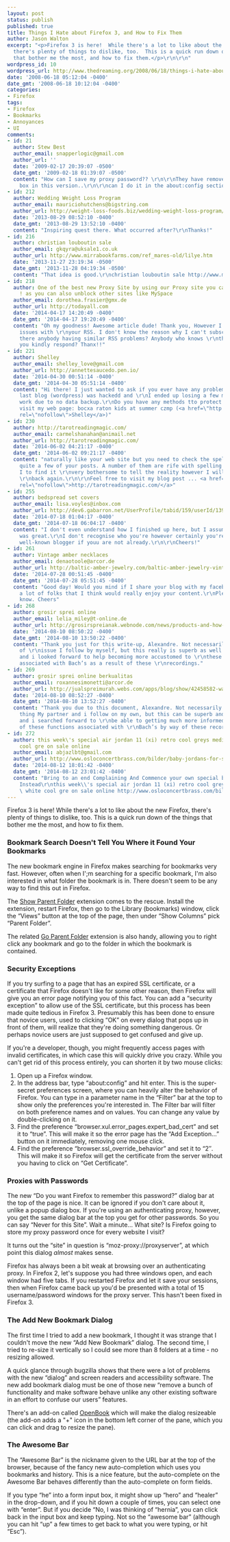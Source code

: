 ```yaml
---
layout: post
status: publish
published: true
title: Things I Hate about Firefox 3, and How to Fix Them
author: Jason Walton
excerpt: "<p>Firefox 3 is here!  While there's a lot to like about the new Firefox,
  there's plenty of things to dislike, too.  This is a quick run down of the things
  that bother me the most, and how to fix them.</p>\r\n\r\n"
wordpress_id: 10
wordpress_url: http://www.thedreaming.org/2008/06/18/things-i-hate-about-firefox-3-and-how-to-fix-them/
date: '2008-06-18 05:12:04 -0400'
date_gmt: '2008-06-18 10:12:04 -0400'
categories:
- Firefox
tags:
- Firefox
- Bookmarks
- Annoyances
- UI
comments:
- id: 21
  author: Stew Best
  author_email: snapperlogic@gmail.com
  author_url: ''
  date: '2009-02-17 20:39:07 -0500'
  date_gmt: '2009-02-18 01:39:07 -0500'
  content: "How can I save my proxy password?? \r\n\r\nThey have removed the check
    box in this version..\r\n\r\ncan I do it in the about:config section??"
- id: 212
  author: Wedding Weight Loss Program
  author_email: mauriciohutchens@bigstring.com
  author_url: http://weight-loss-foods.biz/wedding-weight-loss-program/
  date: '2013-08-29 08:52:10 -0400'
  date_gmt: '2013-08-29 13:52:10 -0400'
  content: "Inspiring quest there. What occurred after?\r\nThanks!"
- id: 216
  author: christian louboutin sale
  author_email: gkqyra@uksale1.co.uk
  author_url: http://www.mirrabookfarms.com/ref_mares-old/lilye.htm
  date: '2013-11-27 23:19:34 -0500'
  date_gmt: '2013-11-28 04:19:34 -0500'
  content: "That idea is good.\r\nchristian louboutin sale http://www.mirrabookfarms.com/ref_mares-old/lilye.htm"
- id: 218
  author: One of the best new Proxy Site by using our Proxy site you can unblock Youtube
    ! as you can also unblock other sites like MySpace
  author_email: dorothea.frasier@gmx.de
  author_url: http://todayall.com
  date: '2014-04-17 14:20:49 -0400'
  date_gmt: '2014-04-17 19:20:49 -0400'
  content: "Oh my goodness! Awesome article dude! Thank you, However I am going through
    issues with \r\nyour RSS. I don't know the reason why I can't subscribe to it.\r\n\r\nIs
    there anybody having similar RSS problems? Anybody who knows \r\nthe answer can
    you kindly respond? Thanx!!"
- id: 221
  author: Shelley
  author_email: shelley_love@gmail.com
  author_url: http://annettesaucedo.pen.io/
  date: '2014-04-30 00:51:14 -0400'
  date_gmt: '2014-04-30 05:51:14 -0400'
  content: "Hi there! I just wanted to ask if you ever have any problems with hackers?\r\nMy
    last blog (wordpress) was hackedd and \r\nI ended up losing a few months of hard
    work due to no data backup.\r\nDo you have any methods tto protect against hackers?\r\n\r\n\r\nAlso
    visit my web page: bocxa raton kids at summer czmp (<a href=\"http://annettesaucedo.pen.io/\"
    rel=\"nofollow\">Shelley</a>)"
- id: 230
  author: http://tarotreadingmagic.com/
  author_email: carmelshanahan@animail.net
  author_url: http://tarotreadingmagic.com/
  date: '2014-06-02 04:21:17 -0400'
  date_gmt: '2014-06-02 09:21:17 -0400'
  content: "naturally like your web site but you need to check the spelling \r\non
    quite a few of your posts. A number of them are rife with spelling issues and
    I to find it \r\nvery bothersome to tell the reality however I will surely come
    \r\nback again.\r\n\r\nFeel free to visit my blog post ... <a href=\"http://tarotreadingmagic.com/\"
    rel=\"nofollow\">http://tarotreadingmagic.com/</a>"
- id: 255
  author: bedspread set covers
  author_email: lisa.voyles@inbox.com
  author_url: http://dev6.gabarron.net/UserProfile/tabid/159/userId/13959/Default.aspx
  date: '2014-07-18 01:04:17 -0400'
  date_gmt: '2014-07-18 06:04:17 -0400'
  content: "I don't even understand how I finished up here, but I assumed this submit
    was great.\r\nI don't recognise who you're however certainly you're going to a
    well-known blogger if youu are not already.\r\n\r\nCheers!"
- id: 261
  author: Vintage amber necklaces
  author_email: denaotoole@arcor.de
  author_url: http://baltic-amber-jewelry.com/baltic-amber-jewelry-vintage-amber-necklaces
  date: '2014-07-28 00:51:45 -0400'
  date_gmt: '2014-07-28 05:51:45 -0400'
  content: "Good day! Would you mind if I share your blog with my facebook group?\r\n\r\nThere's
    a lot of folks that I think would really enjoy your content.\r\nPlease let me
    know. Cheers"
- id: 268
  author: grosir sprei online
  author_email: lelia_miley@t-online.de
  author_url: http://grosirspreianak.webnode.com/news/products-and-how-to-lighten-up-elbow-together-with-knee/
  date: '2014-08-10 08:50:22 -0400'
  date_gmt: '2014-08-10 13:50:22 -0400'
  content: "Thank you just for this write-up, Alexandre. Not necessarily the type
    of \r\nissue I follow by myself, but this really is superb as well as \r\nMy partner
    and i looked forward to help becoming more accustomed to \r\nthese kinds of operates
    associated with Bach’s as a result of these \r\nrecordings."
- id: 269
  author: grosir sprei online berkualitas
  author_email: roxannesimonetti@arcor.de
  author_url: http://jualspreimurah.webs.com/apps/blog/show/42458582-walpapermu-kepribadianmu
  date: '2014-08-10 08:52:27 -0400'
  date_gmt: '2014-08-10 13:52:27 -0400'
  content: "Thank you due to this document, Alexandre. Not necessarily the type of
    thing My partner and i follow on my own, but this can be superb and also My partner
    and i searched forward to \r\nbe able to getting much more informed about most
    of these functions associated with \r\nBach’s by way of these recordings."
- id: 272
  author: this week\'s special air jordan 11 (xi) retro cool greys medium grey  white
    cool gre on sale online
  author_email: abjazlbt@gmail.com
  author_url: http://www.osloconcertbrass.com/bilder/baby-jordans-for-sale/this-week-s-special-air-jordan-11-xi-retro-cool-greys-medium-grey--white-cool-gre-on-sale-online.asp
  date: '2014-08-12 18:01:42 -0400'
  date_gmt: '2014-08-12 23:01:42 -0400'
  content: "Bring to an end Complaining And Commence your own special babyliss Promoting
    Instead\r\nthis week\\'s special air jordan 11 (xi) retro cool greys medium grey
    \ white cool gre on sale online http://www.osloconcertbrass.com/bilder/baby-jordans-for-sale/this-week-s-special-air-jordan-11-xi-retro-cool-greys-medium-grey--white-cool-gre-on-sale-online.asp"
---
```

<p>Firefox 3 is here!  While there's a lot to like about the new Firefox, there's plenty of things to dislike, too.  This is a quick run down of the things that bother me the most, and how to fix them.</p>
<p><a id="more"></a><a id="more-10"></a></p>
<h3>Bookmark Search Doesn't Tell You Where it Found Your Bookmarks</h3>
<p>The new bookmark engine in Firefox makes searching for bookmarks very fast.  However, often when I';m searching for a specific bookmark, I'm also interested in what folder the bookmark is in.  There doesn't seem to be any way to find this out in Firefox.</p>
<p>The <a href="https://addons.mozilla.org/en-US/firefox/addon/7372">Show Parent Folder</a> extension comes to the rescue.  Install the extension, restart Firefox, then go to the Library (bookmarks) window, click the &#8220;Views&#8221; button at the top of the page, then under &#8220;Show Columns&#8221; pick &#8220;Parent Folder&#8221;.</p>
<p>The related <a href="https://addons.mozilla.org/en-US/firefox/addon/7377">Go Parent Folder</a> extension is also handy, allowing you to right click any bookmark and go to the folder in which the bookmark is contained.</p>
<h3>Security Exceptions</h3>
<p>If you try surfing to a page that has an expired SSL certificate, or a certificate that Firefox doesn't like for some other reason, then Firefox will give you an error page notifying you of this fact.  You can add a &#8220;security exception&#8221; to allow use of the SSL certificate, but this process has been made quite tedious in Firefox 3.  Presumably this has been done to ensure that novice users, used to clicking &#8220;OK&#8221; on every dialog that pops up in front of them, will realize that they're doing something dangerous.  Or perhaps novice users are just supposed to get confused and give up.</p>
<p>If you're a developer, though, you might frequently access pages with invalid certificates, in which case this will quickly drive you crazy.  While you can't get rid of this process entirely, you can shorten it by two mouse clicks:</p>
<ol>
<li>Open up a Firefox window.</li>
<li>In the address bar, type &#8220;about:config&#8221; and hit enter.  This is the super-secret preferences screen, where you can heavily alter the behavior of Firefox.  You can type in a parameter name in the &#8220;Filter&#8221; bar at the top to show only the preferences you're interested in.  The Filter bar will filter on both preference names and on values.  You can change any value by double-clicking on it.</li>
<li>Find the preference &#8220;browser.xul.error_pages.expert_bad_cert&#8221; and set it to &#8220;true&#8221;.  This will make it so the error page has the &#8220;Add Exception&#8230;&#8221; button on it immediately, removing one mouse click.</li>
<li>Find the preference &#8220;browser.ssl_override_behavior&#8221; and set it to &#8220;2&#8243;.  This will make it so Firefox will get the certificate from the server without you having to click on &#8220;Get Certificate&#8221;.</li>
</ol>
<h3>Proxies with Passwords</h3>
<p>The new &#8220;Do you want Firefox to remember this password?&#8221; dialog bar at the top of the page is nice.  It can be ignored if you don't care about it, unlike a popup dialog box.  If you're using an authenticating proxy, however, you get the same dialog bar at the top you get for other passwords.  So you can say &#8220;Never for this Site&#8221;.  Wait a minute&#8230;  What site?  Is Firefox going to store my proxy password once for every website I visit?</p>
<p>It turns out the &#8220;site&#8221; in question is &#8220;moz-proxy://proxyserver&#8221;, at which point this dialog <i>almost</i> makes sense.</p>
<p>Firefox has always been a bit weak at browsing over an authenticating proxy.  In Firefox 2, let's suppose you had three windows open, and each window had five tabs.  If you restarted Firefox and let it save your sessions, then when Firefox came back up you'd be presented with a total of 15 username/password windows for the proxy server.  This hasn't been fixed in Firefox 3.</p>
<h3>The Add New Bookmark Dialog</h3>
<p>The first time I tried to add a new bookmark, I thought it was strange that I couldn't move the new &#8220;Add New Bookmark&#8221; dialog. The second time, I tried to re-size it vertically so I could see more than 8 folders at a time - no resizing allowed.</p>
<p>A quick glance through bugzilla shows that there were a lot of problems with the new &#8220;dialog&#8221; and screen readers and accessibility software. The new add bookmark dialog must be one of those new &#8220;remove a bunch of functionality and make software behave unlike any other existing software in an effort to confuse our users&#8221; features.</p>
<p>There's an add-on called <a href="https://addons.mozilla.org/en-US/firefox/addon/42">OpenBook</a> which will make the dialog resizeable (the add-on adds a "+" icon in the bottom left corner of the pane, which you can click and drag to resize the pane).</p>
<h3>The Awesome Bar</h3>
<p>The &#8220;Awesome Bar&#8221; is the nickname given to the URL bar at the top of the browser, because of the fancy new auto-completion which uses you bookmarks and history.  This is a nice feature, but the auto-complete on the Awesome Bar behaves differently than the auto-complete on form fields.</p>
<p>If you type &#8220;he&#8221; into a form input box, it might show up &#8220;hero&#8221; and &#8220;healer&#8221; in the drop-down, and if you hit down a couple of times, you can select one with &#8220;enter&#8221;. But if you decide &#8220;No, I was thinking of &#8220;hernia&#8221;, you can click back in the input box and keep typing. Not so the &#8220;awesome bar&#8221; (although you can hit &#8220;up&#8221; a few times to get back to what you were typing, or hit &#8220;Esc&#8221;).</p>
